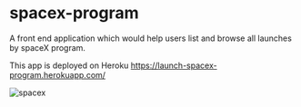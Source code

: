 # spacex-program
A front end application which would help users list and browse all launches by spaceX program.

This app is deployed on Heroku https://launch-spacex-program.herokuapp.com/


![spacex](https://user-images.githubusercontent.com/28251283/99025935-f96aa900-258f-11eb-896b-f0ccd9dccce9.jpg)
